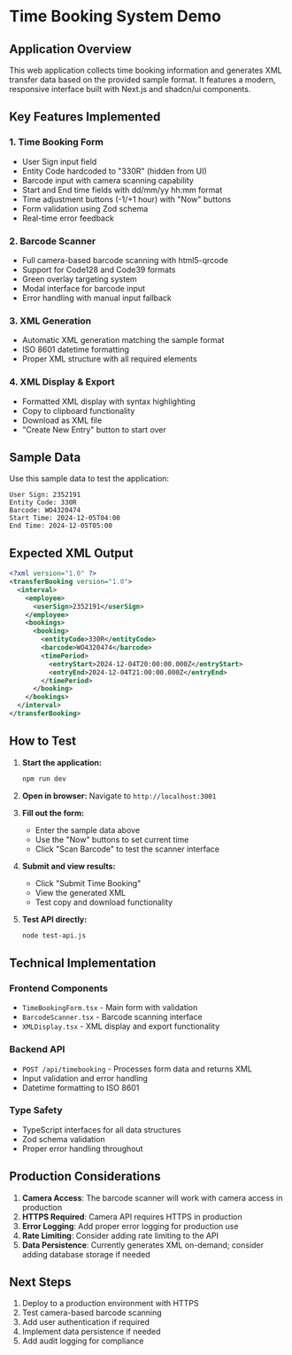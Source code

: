 # Time Booking System Demo

## Application Overview

This web application collects time booking information and generates XML transfer data based on the provided sample format. It features a modern, responsive interface built with Next.js and shadcn/ui components.

## Key Features Implemented

### 1. **Time Booking Form**
- User Sign input field
- Entity Code hardcoded to "330R" (hidden from UI)
- Barcode input with camera scanning capability
- Start and End time fields with dd/mm/yy hh:mm format
- Time adjustment buttons (-1/+1 hour) with "Now" buttons
- Form validation using Zod schema
- Real-time error feedback

### 2. **Barcode Scanner**
- Full camera-based barcode scanning with html5-qrcode
- Support for Code128 and Code39 formats
- Green overlay targeting system
- Modal interface for barcode input
- Error handling with manual input fallback

### 3. **XML Generation**
- Automatic XML generation matching the sample format
- ISO 8601 datetime formatting
- Proper XML structure with all required elements

### 4. **XML Display & Export**
- Formatted XML display with syntax highlighting
- Copy to clipboard functionality
- Download as XML file
- "Create New Entry" button to start over

## Sample Data

Use this sample data to test the application:

```
User Sign: 2352191
Entity Code: 330R
Barcode: WO4320474
Start Time: 2024-12-05T04:00
End Time: 2024-12-05T05:00
```

## Expected XML Output

```xml
<?xml version="1.0" ?>
<transferBooking version="1.0">
  <interval>
    <employee>
      <userSign>2352191</userSign>
    </employee>
    <bookings>
      <booking>
        <entityCode>330R</entityCode>
        <barcode>WO4320474</barcode>
        <timePeriod>
          <entryStart>2024-12-04T20:00:00.000Z</entryStart>
          <entryEnd>2024-12-04T21:00:00.000Z</entryEnd>
        </timePeriod>
      </booking>
    </bookings>
  </interval>
</transferBooking>
```

## How to Test

1. **Start the application:**
   ```bash
   npm run dev
   ```

2. **Open in browser:**
   Navigate to `http://localhost:3001`

3. **Fill out the form:**
   - Enter the sample data above
   - Use the "Now" buttons to set current time
   - Click "Scan Barcode" to test the scanner interface

4. **Submit and view results:**
   - Click "Submit Time Booking"
   - View the generated XML
   - Test copy and download functionality

5. **Test API directly:**
   ```bash
   node test-api.js
   ```

## Technical Implementation

### Frontend Components
- `TimeBookingForm.tsx` - Main form with validation
- `BarcodeScanner.tsx` - Barcode scanning interface
- `XMLDisplay.tsx` - XML display and export functionality

### Backend API
- `POST /api/timebooking` - Processes form data and returns XML
- Input validation and error handling
- Datetime formatting to ISO 8601

### Type Safety
- TypeScript interfaces for all data structures
- Zod schema validation
- Proper error handling throughout

## Production Considerations

1. **Camera Access**: The barcode scanner will work with camera access in production
2. **HTTPS Required**: Camera API requires HTTPS in production
3. **Error Logging**: Add proper error logging for production use
4. **Rate Limiting**: Consider adding rate limiting to the API
5. **Data Persistence**: Currently generates XML on-demand; consider adding database storage if needed

## Next Steps

1. Deploy to a production environment with HTTPS
2. Test camera-based barcode scanning
3. Add user authentication if required
4. Implement data persistence if needed
5. Add audit logging for compliance
